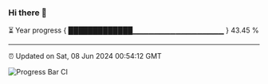 ### Hi there 👋

⏳ Year progress { █████████████▁▁▁▁▁▁▁▁▁▁▁▁▁▁▁▁▁ } 43.45 %

---

⏰ Updated on Sat, 08 Jun 2024 00:54:12 GMT

![Progress Bar CI](https://github.com/liununu/liununu/workflows/Progress%20Bar%20CI/badge.svg)
